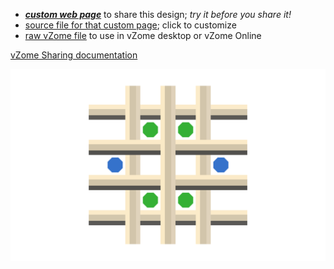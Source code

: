 
 - [***custom web page***][post] to share this design; *try it before you share it!*
 - [source file for that custom page][source]; click to customize
 - [raw vZome file][raw] to use in vZome desktop or vZome Online

[vZome Sharing documentation](https://vzome.github.io/vzome/sharing.html#how-it-works)

![Image](<Cartesian-array-2.png>)


[post]: <https://John-Kostick.github.io/vzome-sharing/2022/01/17/Cartesian-array-2-14-22-17.html>
[source]: <https://github.com/John-Kostick/vzome-sharing/edit/main/_posts/2022-01-17-Cartesian-array-2-14-22-17.md>
[raw]: <https://raw.githubusercontent.com/John-Kostick/vzome-sharing/main/2022/01/17/14-22-17-Cartesian-array-2/Cartesian-array-2.vZome>